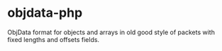 # objdata-php
ObjData format for objects and arrays in old good style of packets with fixed lengths and offsets fields.
